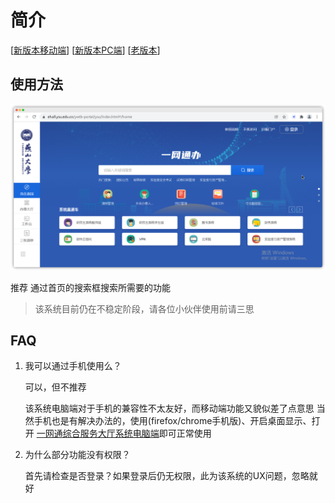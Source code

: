 <!-- 
    author: ercao (vip@ercao.cn) 
-->

# 简介

[[新版本移动端](https://ehall.ysu.edu.cn/ywtb-mobile/index.html)] [[新版本PC端](https://ehall.ysu.edu.cn/ywtb-portal/ysu/index.html)] [[老版本](https://ehall.ysu.edu.cn/new/index.html)]

## 使用方法

![首页](../../../assets/images/9014847d574f86f0ed19145024e3397f74034eefe31a0dc74f6963447ee8a184-20220207154032.png)  

推荐 通过首页的搜索框搜索所需要的功能

> 该系统目前仍在不稳定阶段，请各位小伙伴使用前请三思
>

## FAQ

1. 我可以通过手机使用么？

    可以，但不推荐

    该系统电脑端对于手机的兼容性不太友好，而移动端功能又貌似差了点意思
    当然手机也是有解决办法的，使用(firefox/chrome手机版)、开启桌面显示、打开 [一网通综合服务大厅系统电脑端](https://ehall.ysu.edu.cn/ywtb-portal/ysu/index.html#/home)即可正常使用

2. 为什么部分功能没有权限？

    首先请检查是否登录？如果登录后仍无权限，此为该系统的UX问题，忽略就好
